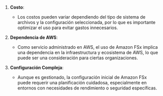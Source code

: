 1. **Costo**:
    
    - Los costos pueden variar dependiendo del tipo de sistema de archivos y la configuración seleccionada, por lo que es importante optimizar el uso para evitar gastos innecesarios.

2. **Dependencia de AWS**:
    
    - Como servicio administrado en AWS, el uso de Amazon FSx implica una dependencia en la infraestructura y ecosistema de AWS, lo que puede ser una consideración para ciertas organizaciones.

3. **Configuración Compleja**:
    
    - Aunque es gestionado, la configuración inicial de Amazon FSx puede requerir una planificación cuidadosa, especialmente en entornos con necesidades de rendimiento o seguridad específicas.